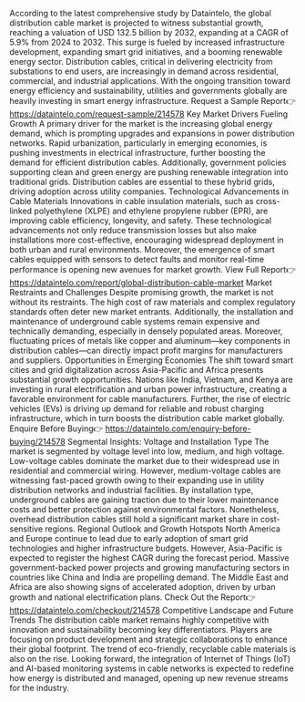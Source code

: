 According to the latest comprehensive study by Dataintelo, the global distribution cable market is projected to witness substantial growth, reaching a valuation of USD 132.5 billion by 2032, expanding at a CAGR of 5.9% from 2024 to 2032. This surge is fueled by increased infrastructure development, expanding smart grid initiatives, and a booming renewable energy sector.
Distribution cables, critical in delivering electricity from substations to end users, are increasingly in demand across residential, commercial, and industrial applications. With the ongoing transition toward energy efficiency and sustainability, utilities and governments globally are heavily investing in smart energy infrastructure.
Request a Sample Report👉 https://dataintelo.com/request-sample/214578
Key Market Drivers Fueling Growth
A primary driver for the market is the increasing global energy demand, which is prompting upgrades and expansions in power distribution networks. Rapid urbanization, particularly in emerging economies, is pushing investments in electrical infrastructure, further boosting the demand for efficient distribution cables.
Additionally, government policies supporting clean and green energy are pushing renewable integration into traditional grids. Distribution cables are essential to these hybrid grids, driving adoption across utility companies.
Technological Advancements in Cable Materials
Innovations in cable insulation materials, such as cross-linked polyethylene (XLPE) and ethylene propylene rubber (EPR), are improving cable efficiency, longevity, and safety. These technological advancements not only reduce transmission losses but also make installations more cost-effective, encouraging widespread deployment in both urban and rural environments.
Moreover, the emergence of smart cables equipped with sensors to detect faults and monitor real-time performance is opening new avenues for market growth.
View Full Report👉 https://dataintelo.com/report/global-distribution-cable-market
Market Restraints and Challenges
Despite promising growth, the market is not without its restraints. The high cost of raw materials and complex regulatory standards often deter new market entrants. Additionally, the installation and maintenance of underground cable systems remain expensive and technically demanding, especially in densely populated areas.
Moreover, fluctuating prices of metals like copper and aluminum—key components in distribution cables—can directly impact profit margins for manufacturers and suppliers.
Opportunities in Emerging Economies
The shift toward smart cities and grid digitalization across Asia-Pacific and Africa presents substantial growth opportunities. Nations like India, Vietnam, and Kenya are investing in rural electrification and urban power infrastructure, creating a favorable environment for cable manufacturers.
Further, the rise of electric vehicles (EVs) is driving up demand for reliable and robust charging infrastructure, which in turn boosts the distribution cable market globally.
Enquire Before Buying👉 https://dataintelo.com/enquiry-before-buying/214578
Segmental Insights: Voltage and Installation Type
The market is segmented by voltage level into low, medium, and high voltage. Low-voltage cables dominate the market due to their widespread use in residential and commercial wiring. However, medium-voltage cables are witnessing fast-paced growth owing to their expanding use in utility distribution networks and industrial facilities.
By installation type, underground cables are gaining traction due to their lower maintenance costs and better protection against environmental factors. Nonetheless, overhead distribution cables still hold a significant market share in cost-sensitive regions.
Regional Outlook and Growth Hotspots
North America and Europe continue to lead due to early adoption of smart grid technologies and higher infrastructure budgets. However, Asia-Pacific is expected to register the highest CAGR during the forecast period. Massive government-backed power projects and growing manufacturing sectors in countries like China and India are propelling demand.
The Middle East and Africa are also showing signs of accelerated adoption, driven by urban growth and national electrification plans.
Check Out the Report👉 https://dataintelo.com/checkout/214578
Competitive Landscape and Future Trends
The distribution cable market remains highly competitive with innovation and sustainability becoming key differentiators. Players are focusing on product development and strategic collaborations to enhance their global footprint. The trend of eco-friendly, recyclable cable materials is also on the rise.
Looking forward, the integration of Internet of Things (IoT) and AI-based monitoring systems in cable networks is expected to redefine how energy is distributed and managed, opening up new revenue streams for the industry.
